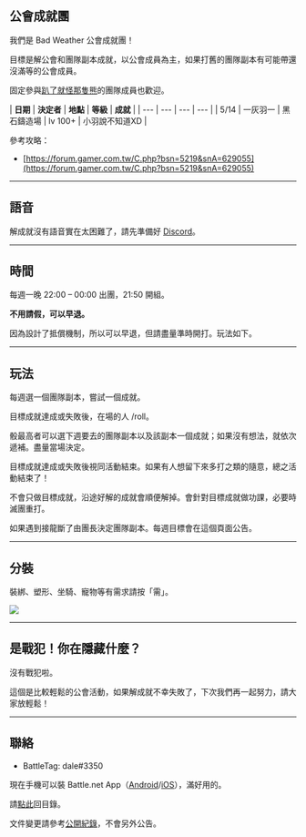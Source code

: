 ## 公會成就團

我們是 Bad Weather 公會成就團！

目標是解公會和團隊副本成就，以公會成員為主，如果打舊的團隊副本有可能帶還沒滿等的公會成員。

固定參與[趴了就怪那隻熊](https://dalechou.github.io/wow/raid.html)的團隊成員也歡迎。

| **日期** | **決定者** | **地點** | **等級** | **成就** | 
| --- | --- | --- | --- |
| 5/14 | 一灰羽一 | 黑石鑄造場 | lv 100+ | 小羽說不知道XD | 

參考攻略：
- [https://forum.gamer.com.tw/C.php?bsn=5219&snA=629055](https://forum.gamer.com.tw/C.php?bsn=5219&snA=629055)

---

## 語音

解成就沒有語音實在太困難了，請先準備好 [Discord](https://discord.gg/Jyn6ERe)。

---

## 時間

每週一晚 22:00 – 00:00 出團，21:50 開組。

**不用請假，可以早退。**

因為設計了抵償機制，所以可以早退，但請盡量準時開打。玩法如下。

---

## 玩法

每週選一個團隊副本，嘗試一個成就。

目標成就達成或失敗後，在場的人 /roll。

骰最高者可以選下週要去的團隊副本以及該副本一個成就；如果沒有想法，就依次遞補。盡量當場決定。

目標成就達成或失敗後視同活動結束。如果有人想留下來多打之類的隨意，總之活動結束了！

不會只做目標成就，沿途好解的成就會順便解掉。會針對目標成就做功課，必要時滅團重打。

如果遇到接龍斷了由團長決定團隊副本。每週目標會在這個頁面公告。

---

## 分裝

裝綁、塑形、坐騎、寵物等有需求請按「需」。

![](https://dalechou.github.com/wow/need.png)

---

## 是戰犯！你在隱藏什麼？

沒有戰犯啦。

這個是比較輕鬆的公會活動，如果解成就不幸失敗了，下次我們再一起努力，請大家放輕鬆！

---

## 聯絡

- BattleTag: dale#3350

現在手機可以裝 Battle.net App（[Android](https://play.google.com/store/apps/details?id=com.blizzard.messenger)/[iOS](https://itunes.apple.com/us/app/blizzard-battle-net/id1241040030)），滿好用的。

請[點此](https://dalechou.github.io/wow/)回目錄。

文件變更請參考[公開紀錄](https://github.com/dalechou/wow/commits/master/raid2.md)，不會另外公告。
